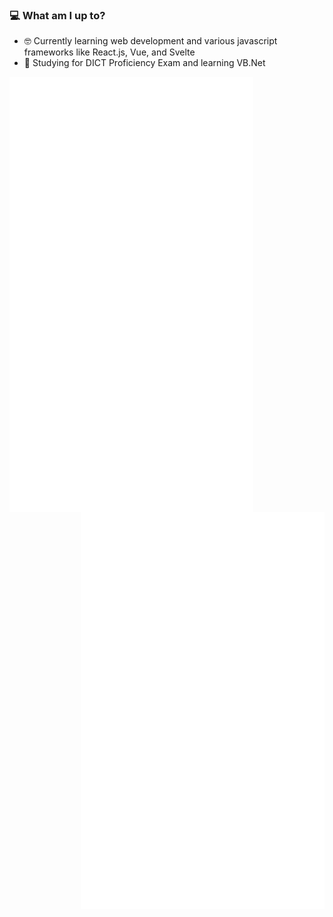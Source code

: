 ### 💻 What am I up to?

- 🤓 Currently learning web development and various javascript frameworks like React.js, Vue, and Svelte
- 📝 Studying for DICT Proficiency Exam and learning VB.Net

[<img align="left" width="390" src="/general.svg">](#)
[<img align="right" width="390" src="/icons.svg">](#)
[<img align="right" width="390" src="/achievements.svg">](#)
[<img align="right" width="390" src="/steam.svg">](#)
